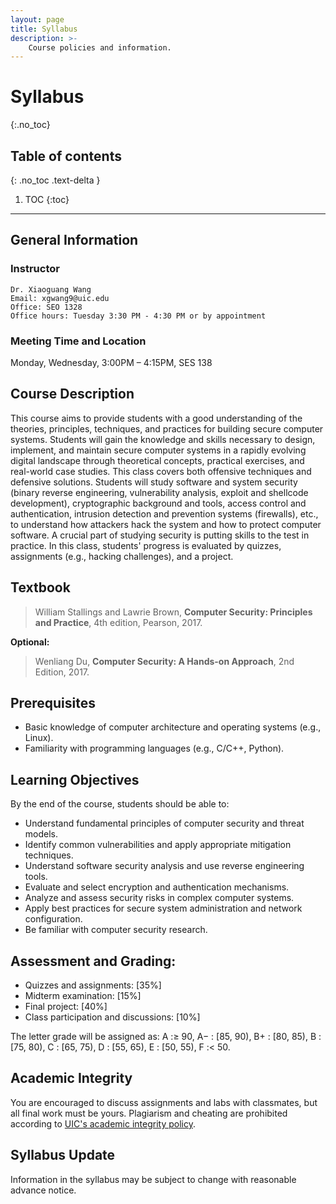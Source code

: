 ```yaml
---
layout: page
title: Syllabus
description: >-
    Course policies and information.
---
```


# Syllabus
{:.no_toc}

## Table of contents
{: .no_toc .text-delta }

1. TOC
{:toc}

---

## General Information

### Instructor
```
Dr. Xiaoguang Wang
Email: xgwang9@uic.edu
Office: SEO 1328
Office hours: Tuesday 3:30 PM - 4:30 PM or by appointment
```

### Meeting Time and Location
Monday, Wednesday, 3:00PM – 4:15PM, SES 138

## Course Description

This course aims to provide students with a good understanding of the theories, principles, techniques, and practices for building secure computer systems. Students will gain the knowledge and skills necessary to design, implement, and maintain secure computer systems in a rapidly evolving digital landscape through theoretical concepts, practical exercises, and real-world case studies. This class covers both offensive techniques and defensive solutions. Students will study software and system security (binary reverse engineering, vulnerability analysis, exploit and shellcode development), cryptographic background and tools, access control and authentication, intrusion detection and prevention systems (firewalls), etc., to understand how attackers hack the system and how to protect computer software. A crucial part of studying security is putting skills to the test in practice. In this class, students' progress is evaluated by quizzes, assignments (e.g., hacking challenges), and a project.

## Textbook

> William Stallings and Lawrie Brown, **Computer Security: Principles and Practice**, 4th edition, Pearson, 2017.

**Optional:**

> Wenliang Du, **Computer Security: A Hands-on Approach**, 2nd Edition, 2017.


## Prerequisites

- Basic knowledge of computer architecture and operating systems (e.g., Linux).
- Familiarity with programming languages (e.g., C/C++, Python).

## Learning Objectives
By the end of the course, students should be able to:

- Understand fundamental principles of computer security and threat models.
- Identify common vulnerabilities and apply appropriate mitigation techniques.
- Understand software security analysis and use reverse engineering tools.
- Evaluate and select encryption and authentication mechanisms.
- Analyze and assess security risks in complex computer systems.
- Apply best practices for secure system administration and network configuration.
- Be familiar with computer security research.

## Assessment and Grading:

- Quizzes and assignments: [35%]
- Midterm examination: [15%]
- Final project: [40%]
- Class participation and discussions: [10%]

The letter grade will be assigned as: A :≥ 90, A− : [85, 90), B+ : [80, 85), B : [75, 80), C : [65, 75), D : [55, 65), E : [50, 55), F :< 50.

## Academic Integrity
You are encouraged to discuss assignments and labs with classmates, but all final work must be yours. Plagiarism and cheating are prohibited according to [UIC's academic integrity policy](https://dos.uic.edu/community-standards/academic-integrity/).

## Syllabus Update
Information in the syllabus may be subject to change with reasonable advance notice.
